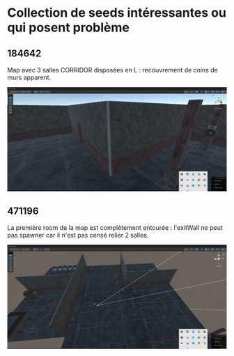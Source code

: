 # Collection de seeds intéressantes ou qui posent problème

## 184642

Map avec 3 salles CORRIDOR disposées en L : recouvrement de coins de murs apparent.

![184642](pics/seed_184642.jpg)

## 471196

La première room de la map est complètement entourée : l'exitWall ne peut pas spawner car il n'est pas censé relier 2 salles.

![471196](pics/seed_471196.png)